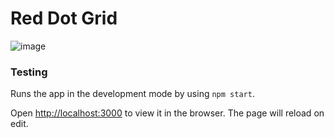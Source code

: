 # Red Dot Grid
![image](https://github.com/ArcticKangaroo/red-dot-grid/assets/62847649/8480699c-7d3c-41d3-bb5f-e26795852565)

### Testing

Runs the app in the development mode by using `npm start`.

Open [http://localhost:3000](http://localhost:3000) to view it in the browser. The page will reload on edit.
